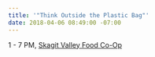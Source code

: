 ```yaml
---
title: '"Think Outside the Plastic Bag"'
date: 2018-04-06 08:49:00 -07:00
---
```


1 - 7 PM, [Skagit Valley Food Co-Op](http://www.skagitfoodcoop.com/)